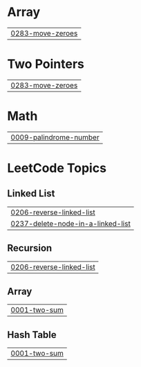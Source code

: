# Array
|  |
| ------- |
| [0283-move-zeroes](https://github.com/Rahulrockss/LeetCode/tree/master/0283-move-zeroes) |


# Two Pointers
|  |
| ------- |
| [0283-move-zeroes](https://github.com/Rahulrockss/LeetCode/tree/master/0283-move-zeroes) |
# Math
|  |
| ------- |
| [0009-palindrome-number](https://github.com/Rahulrockss/LeetCode/tree/master/0009-palindrome-number) |
<!---LeetCode Topics Start-->
# LeetCode Topics
## Linked List
|  |
| ------- |
| [0206-reverse-linked-list](https://github.com/Rahulrockss/LeetCode/tree/master/0206-reverse-linked-list) |
| [0237-delete-node-in-a-linked-list](https://github.com/Rahulrockss/LeetCode/tree/master/0237-delete-node-in-a-linked-list) |
## Recursion
|  |
| ------- |
| [0206-reverse-linked-list](https://github.com/Rahulrockss/LeetCode/tree/master/0206-reverse-linked-list) |
## Array
|  |
| ------- |
| [0001-two-sum](https://github.com/Rahulrockss/LeetCode/tree/master/0001-two-sum) |
## Hash Table
|  |
| ------- |
| [0001-two-sum](https://github.com/Rahulrockss/LeetCode/tree/master/0001-two-sum) |
<!---LeetCode Topics End-->